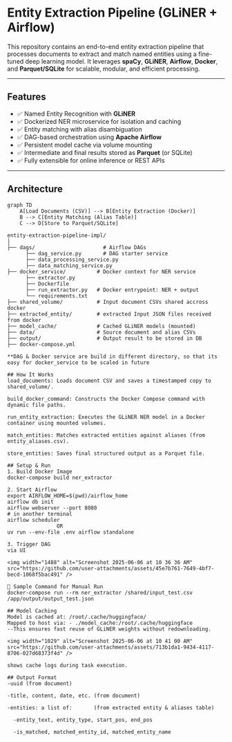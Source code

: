 #  Entity Extraction Pipeline (GLiNER + Airflow)

This repository contains an end-to-end entity extraction pipeline that processes documents to extract and match named entities using a fine-tuned deep learning model. It leverages **spaCy**, **GLiNER**, **Airflow**, **Docker**, and **Parquet/SQLite** for scalable, modular, and efficient processing.

---

##  Features

- ✅ Named Entity Recognition with **GLiNER**
- ✅ Dockerized NER microservice for isolation and caching
- ✅ Entity matching with alias disambiguation
- ✅ DAG-based orchestration using **Apache Airflow**
- ✅ Persistent model cache via volume mounting
- ✅ Intermediate and final results stored as **Parquet** (or SQLite)
- ✅ Fully extensible for online inference or REST APIs

---

## Architecture

```mermaid
graph TD
    A[Load Documents (CSV)] --> B[Entity Extraction (Docker)]
    B --> C[Entity Matching (Alias Table)]
    C --> D[Store to Parquet/SQLite]

entity-extraction-pipeline-impl/
│
├── dags/                      # Airflow DAGs
      ├── dag_service.py       # DAG starter service
      ├── data_processing_service.py
      ├── data_matching_service.py   
├── docker_service/          # Docker context for NER service
      ├── extractor.py       
      ├── Dockerfile
      ├── run_extractor.py   # Docker entrypoint: NER + output
      └── requirements.txt       
├── shared_volume/           # Input document CSVs shared accross docker
├── extracted_entity/        # extracted Input JSON files received from docker
├── model_cache/             # Cached GLiNER models (mounted)
├── data/                    # Source document and alias CSVs
├── output/                  # Output result to be stored in DB
├── docker-compose.yml

**DAG & Docker service are build in different directory, so that its easy for docker_service to be scaled in future

## How It Works
load_documents: Loads document CSV and saves a timestamped copy to shared_volume/.

build_docker_command: Constructs the Docker Compose command with dynamic file paths.

run_entity_extraction: Executes the GLiNER NER model in a Docker container using mounted volumes.

match_entities: Matches extracted entities against aliases (from entity_aliases.csv).

store_entities: Saves final structured output as a Parquet file.

## Setup & Run
1. Build Docker Image
docker-compose build ner_extractor

2. Start Airflow
export AIRFLOW_HOME=$(pwd)/airflow_home
airflow db init
airflow webserver --port 8080
# in another terminal
airflow scheduler
                OR
uv run --env-file .env airflow standalone

3. Trigger DAG
via UI

<img width="1488" alt="Screenshot 2025-06-06 at 10 36 36 AM" src="https://github.com/user-attachments/assets/45e7b761-7649-4bf7-becd-1068f5bac491" />

🧪 Sample Command for Manual Run
docker-compose run --rm ner_extractor /shared/input_test.csv /app/output/output_test.json

## Model Caching
Model is cached at: /root/.cache/huggingface/
Mapped to host via: - ./model_cache:/root/.cache/huggingface
--This ensures fast reuse of GLiNER weights without redownloading.

<img width="1029" alt="Screenshot 2025-06-06 at 10 41 00 AM" src="https://github.com/user-attachments/assets/713b1da1-9434-4117-8706-027d68373f4d" />

shows cache logs during task execution.

## Output Format
-uuid (from document)

-title, content, date, etc. (from document)

-entities: a list of:       (from extracted entity & aliases table)

  -entity_text, entity_type, start_pos, end_pos

  -is_matched, matched_entity_id, matched_entity_name




